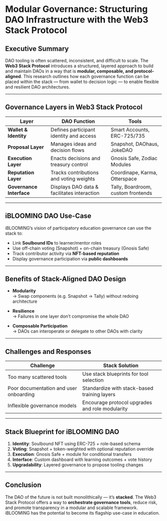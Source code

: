 # Modular Governance: Structuring DAO Infrastructure with the Web3 Stack Protocol

## Executive Summary

DAO tooling is often scattered, inconsistent, and difficult to scale. The **Web3 Stack Protocol** introduces a structured, layered approach to build and maintain DAOs in a way that is **modular, composable, and protocol-aligned**. This research outlines how each governance function can be placed within the stack — from wallet to decision logic — to enable flexible and resilient DAO architectures.

---

## Governance Layers in Web3 Stack Protocol

| Layer | DAO Function | Tools |
|-------|--------------|-------|
| **Wallet & Identity** | Defines participant identity and access | Smart Accounts, ERC-725/735 |
| **Proposal Layer** | Manages ideas and decision flows | Snapshot, DAOhaus, JokeDAO |
| **Execution Layer** | Enacts decisions and treasury control | Gnosis Safe, Zodiac Modules |
| **Reputation Layer** | Tracks contributions and voting weights | Coordinape, Karma, Otterspace |
| **Governance Interface** | Displays DAO data & facilitates interaction | Tally, Boardroom, custom frontends |

---

## iBLOOMING DAO Use-Case

iBLOOMING’s vision of participatory education governance can use the stack to:

- Link **Soulbound IDs** to learner/mentor roles
- Use off-chain voting (Snapshot) + on-chain treasury (Gnosis Safe)
- Track contributor activity via **NFT-based reputation**
- Display governance participation via **public dashboards**

---

## Benefits of Stack-Aligned DAO Design

- **Modularity**  
  → Swap components (e.g. Snapshot → Tally) without redoing architecture

- **Resilience**  
  → Failures in one layer don’t compromise the whole DAO

- **Composable Participation**  
  → DAOs can interoperate or delegate to other DAOs with clarity

---

## Challenges and Responses

| Challenge | Stack Solution |
|----------|----------------|
| Too many scattered tools | Use stack blueprints for tool selection |
| Poor documentation and user onboarding | Standardize with stack-based training layers |
| Inflexible governance models | Encourage protocol upgrades and role modularity |

---

## Stack Blueprint for iBLOOMING DAO

1. **Identity**: Soulbound NFT using ERC-725 + role-based schema  
2. **Voting**: Snapshot + token-weighted with optional reputation override  
3. **Execution**: Gnosis Safe + module for conditional transfers  
4. **Interface**: Custom dashboard with learning outcomes + vote history  
5. **Upgradability**: Layered governance to propose tooling changes

---

## Conclusion

The DAO of the future is not built monolithically — it’s **stacked**. The Web3 Stack Protocol offers a way to **orchestrate governance tools**, reduce risk, and promote transparency in a modular and scalable framework. iBLOOMING has the potential to become its flagship use-case in education.

